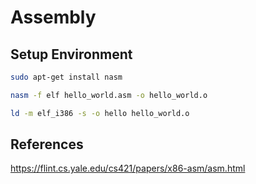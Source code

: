 # Assembly 

## Setup Environment

```bash
sudo apt-get install nasm

nasm -f elf hello_world.asm -o hello_world.o

ld -m elf_i386 -s -o hello hello_world.o
```



## References
https://flint.cs.yale.edu/cs421/papers/x86-asm/asm.html
